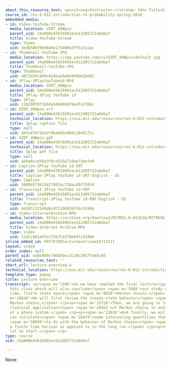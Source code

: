 ```yaml
---
about_this_resource_text: <p><strong>Instructor:</strong> John Tsitsiklis</p>
course_id: res-6-012-introduction-to-probability-spring-2018
embedded_media:
- id: Video-YouTube-Stream
  media_location: UZOT_ddWpco
  parent_uid: 24a800e43619d91ecb12d85722a0eba7
  title: Video-YouTube-Stream
  type: Video
  uid: 4edb58bf065846b1734005dff513a1ac
- id: Thumbnail-YouTube-JPG
  media_location: https://img.youtube.com/vi/UZOT_ddWpco/default.jpg
  parent_uid: 24a800e43619d91ecb12d85722a0eba7
  title: Thumbnail-YouTube-JPG
  type: Thumbnail
  uid: d873d34c889c624ba2bdd449db62bd82
- id: 3Play-3PlayYouTubeid-MP4
  media_location: UZOT_ddWpco
  parent_uid: 24a800e43619d91ecb12d85722a0eba7
  title: 3Play-3Play YouTube id
  type: 3Play
  uid: 118200f8f3b0da5d0d89df0edfa1768c
- id: UZOT_ddWpco.srt
  parent_uid: 24a800e43619d91ecb12d85722a0eba7
  technical_location: https://ocw.mit.edu/resources/res-6-012-introduction-to-probability-spring-2018/part-iii-random-processes/lecture-overview-4/UZOT_ddWpco.srt
  title: 3play caption file
  type: null
  uid: d47e476f1b2efdbab65e404c29461f1c
- id: UZOT_ddWpco.pdf
  parent_uid: 24a800e43619d91ecb12d85722a0eba7
  technical_location: https://ocw.mit.edu/resources/res-6-012-introduction-to-probability-spring-2018/part-iii-random-processes/lecture-overview-4/UZOT_ddWpco.pdf
  title: 3play pdf file
  type: null
  uid: ab9a8ccd56e3f0ce555e72dae73eefe9
- id: Caption-3Play YouTube id-SRT
  parent_uid: 24a800e43619d91ecb12d85722a0eba7
  title: Caption-3Play YouTube id-SRT-English - US
  type: Caption
  uid: 30084573615827892ac728ac49ff59fd
- id: Transcript-3Play YouTube id-PDF
  parent_uid: 24a800e43619d91ecb12d85722a0eba7
  title: Transcript-3Play YouTube id-PDF-English - US
  type: Transcript
  uid: 84287c221d8d0cd72106026759c5599b
- id: Video-InternetArchive-MP4
  media_location: https://archive.org/download/MITRES.6-012S18/MITRES6_012S18_L26-02_300k.mp4
  parent_uid: 24a800e43619d91ecb12d85722a0eba7
  title: Video-Internet Archive-MP4
  type: Video
  uid: 13d2cb01e9fa772b754278e697c41966
inline_embed_id: 89776708lectureoverview19711511
layout: video
order_index: null
parent_uid: ea0e960c7d6bb5ec3c28c2657fe85c0d
related_resources_text: ''
short_url: lecture-overview-4
technical_location: https://ocw.mit.edu/resources/res-6-012-introduction-to-probability-spring-2018/part-iii-random-processes/lecture-overview-4
template_type: popup
title: Lecture Overview
transcript: <p><span m='1100'>So we have reached the final lecture</span> <span m='2890'>of
  this class which will also conclude</span> <span m='5860'>our study of discrete
  time, finite state space</span> <span m='8810'>Markov chains.</span> </p><p><span
  m='10640'>We will first review the steady-state behavior</span> <span m='13490'>of
  Markov chains.</span> </p><p><span m='15720'>Then, we are going to talk about a
  classical application</span> <span m='18562'>of Markov chains to analyze the design
  of a phone system.</span> </p><p><span m='23620'>And finally, we will see how we
  can calculate</span> <span m='26670'>some interesting quantities that have</span>
  <span m='30930'>to do with the behavior of Markov chains</span> <span m='33300'>over
  a finite time horizon as opposed to in the long run.</span> </p><p><span m='37790'>So
  let us start.</span> </p>
type: course
uid: 24a800e43619d91ecb12d85722a0eba7

---
```

None